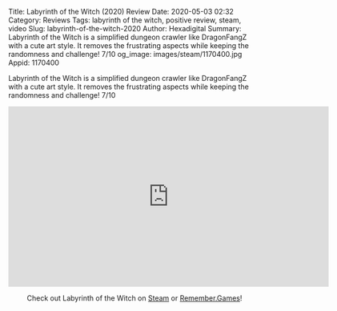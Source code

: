 Title: Labyrinth of the Witch (2020) Review
Date: 2020-05-03 02:32
Category: Reviews
Tags: labyrinth of the witch, positive review, steam, video
Slug: labyrinth-of-the-witch-2020
Author: Hexadigital
Summary: Labyrinth of the Witch is a simplified dungeon crawler like DragonFangZ with a cute art style. It removes the frustrating aspects while keeping the randomness and challenge! 7/10
og_image: images/steam/1170400.jpg
Appid: 1170400

Labyrinth of the Witch is a simplified dungeon crawler like DragonFangZ with a cute art style. It removes the frustrating aspects while keeping the randomness and challenge! 7/10

<center><iframe src="https://www.youtube.com/embed/1TnnEhV-4_o?feature=oembed" allow="accelerometer; autoplay; encrypted-media; gyroscope; picture-in-picture" width="640" height="360" frameborder="0"></iframe>

Check out Labyrinth of the Witch on [Steam](https://store.steampowered.com/app/1170400/?curator_clanid=34633900) or [Remember.Games](https://remember.games/game/1399/)!</center>